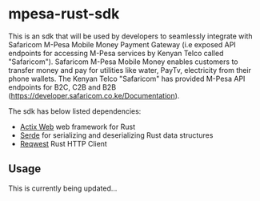 # mpesa-rust-sdk

This is an sdk that will be used by developers to seamlessly integrate with Safaricom M-Pesa Mobile Money Payment Gateway 
(i.e exposed API endpoints for accessing M-Pesa services by Kenyan Telco called "Safaricom").
Safaricom M-Pesa Mobile Money enables customers to transfer money and pay for utilities like water, PayTv, electricity from their phone wallets. 
The Kenyan Telco "Safaricom" has provided M-Pesa API endpoints for B2C, C2B and B2B (https://developer.safaricom.co.ke/Documentation). 

The sdk has below listed dependencies:
- [Actix Web](https://github.com/actix/actix-web) web framework for Rust
- [Serde](https://github.com/serde-rs/serde) for serializing and deserializing Rust data structures
- [Reqwest](https://github.com/seanmonstar/reqwest) Rust HTTP Client

## Usage

This is currently being updated...

